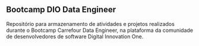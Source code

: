 ## Bootcamp DIO Data Engineer
Repositório para armazenamento de atividades e projetos realizados durante o Bootcamp Carrefour Data Engineer, na plataforma da comunidade de desenvolvedores de software Digital Innovation One.
